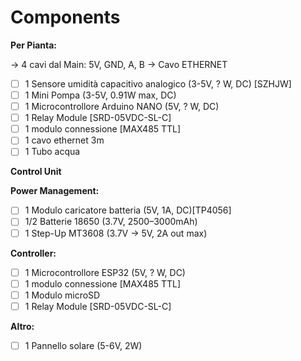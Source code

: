 # Components
**Per Pianta:**  

  → 4 cavi dal Main: 5V, GND, A, B  -> Cavo ETHERNET
- [ ]  1 Sensore umidità capacitivo analogico (3-5V, ? W, DC) [SZHJW]
- [ ]  1 Mini Pompa (3-5V, 0.91W max, DC)
- [ ]  1 Microcontrollore Arduino NANO (5V, ? W, DC)
- [ ]  1 Relay Module [SRD-05VDC-SL-C]
- [ ]  1 modulo connessione [MAX485 TTL] 
- [ ]  1 cavo ethernet 3m
- [ ]  1 Tubo acqua 

**Control Unit**

**Power Management:**

- [ ]  1 Modulo caricatore batteria (5V, 1A, DC)[TP4056]
- [ ]  1/2 Batterie 18650  (3.7V, 2500–3000mAh)
- [ ]  1 Step-Up MT3608 (3.7V → 5V, 2A out max)

**Controller:**

- [ ]  1 Microcontrollore ESP32 (5V, ? W, DC)
- [ ]  1 modulo connessione [MAX485 TTL] 
- [ ]  1 Modulo microSD
- [ ]  1 Relay Module [SRD-05VDC-SL-C]

**Altro:**

- [ ]  1 Pannello solare (5-6V, 2W)
